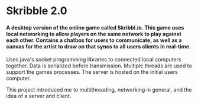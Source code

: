 # Skribble 2.0

#### A desktop version of the online game called Skribbl.io. This game uses local networking to allow players on the same network to play against each other. Contains a chatbox for users to communicate, as well as a canvas for the artist to draw on that syncs to all users clients in real-time. 

Uses java's socket programming libraries to connected local computers together. Data is serialized before transmission. Multiple threads are used to support the games processes. The server is hosted on the initial users computer.

This project introduced me to multithreading, networking in general, and the idea of a server and client. 
